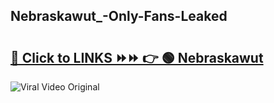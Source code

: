 
 ## Nebraskawut_-Only-Fans-Leaked

# <h2><a href="https://clipsfans.com/Nebraskawut_&ref=git">🔗 Click to LINKS ⏩⏩ 👉 🟢 Nebraskawut  </a></h2>

<a href="https://clipsfans.com/Nebraskawut_&ref=git" rel="nofollow" data-target="animated-image.originalLink"><img src="https://i.ibb.co.com/xMMVF88/686577567.gif" alt="Viral Video Original" style="max-width: 100%; display: inline-block;" data-target="animated-image.originalImage"></a>
